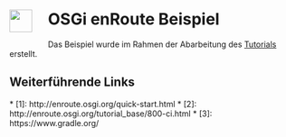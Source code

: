<h1><img src="http://enroute.osgi.org/img/enroute-logo-64.png" witdh=40px style="float:left;margin: 0 1em 1em 0;width:40px">
OSGi enRoute Beispiel</h1>

Das Beispiel wurde im Rahmen der Abarbeitung des [Tutorials](http://enroute.osgi.org/book/220-tutorial-base.html) erstellt. 

<h2>Weiterführende Links</h2>
* [1]: http://enroute.osgi.org/quick-start.html
* [2]: http://enroute.osgi.org/tutorial_base/800-ci.html
* [3]: https://www.gradle.org/
